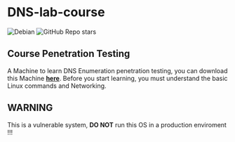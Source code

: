 # DNS-lab-course

![Debian](https://img.shields.io/badge/Debian-D70A53?style=for-the-badge&logo=debian&logoColor=white)
![GitHub Repo stars](https://img.shields.io/github/stars/chikyukrish/DNS-lab-course)

## Course Penetration Testing
A Machine to learn DNS Enumeration penetration testing, you can download this Machine **[here](https://mega.nz/file/6GQglLrZ#2IAlV9AkNkjr9cQCUPYnoVpLG2kK0eaMlwgRLG4PExM)**.
Before you start learning, you must understand the basic Linux commands and Networking.
## WARNING
This is a vulnerable system, **DO NOT** run this OS in a production enviroment !!!
